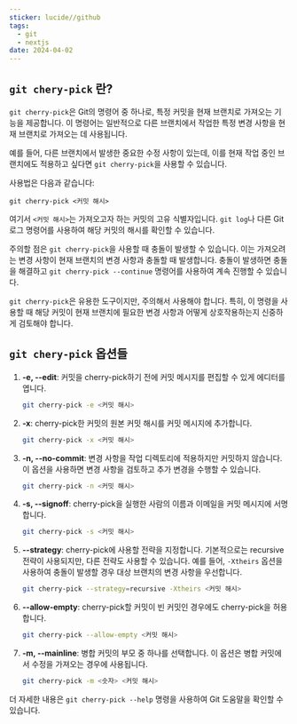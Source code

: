 ```yaml
---
sticker: lucide//github
tags:
  - git
  - nextjs
date: 2024-04-02
---
```

## `git chery-pick` 란?

`git cherry-pick`은 Git의 명령어 중 하나로, 특정 커밋을 현재 브랜치로 가져오는 기능을 제공합니다. 
이 명령어는 일반적으로 다른 브랜치에서 작업한 특정 변경 사항을 현재 브랜치로 가져오는 데 사용됩니다. 

예를 들어, 다른 브랜치에서 발생한 중요한 수정 사항이 있는데, 이를 현재 작업 중인 브랜치에도 적용하고 싶다면 `git cherry-pick`을 사용할 수 있습니다.

사용법은 다음과 같습니다:

```
git cherry-pick <커밋 해시>
```

여기서 `<커밋 해시>`는 가져오고자 하는 커밋의 고유 식별자입니다. `git log`나 다른 Git 로그 명령어를 사용하여 해당 커밋의 해시를 확인할 수 있습니다.

주의할 점은 `git cherry-pick`을 사용할 때 충돌이 발생할 수 있습니다. 이는 가져오려는 변경 사항이 현재 브랜치의 변경 사항과 충돌할 때 발생합니다. 충돌이 발생하면 충돌을 해결하고 `git cherry-pick --continue` 명령어를 사용하여 계속 진행할 수 있습니다.

`git cherry-pick`은 유용한 도구이지만, 주의해서 사용해야 합니다. 특히, 이 명령을 사용할 때 해당 커밋이 현재 브랜치에 필요한 변경 사항과 어떻게 상호작용하는지 신중하게 검토해야 합니다.

## `git chery-pick` 옵션들

1. **-e, --edit**: 커밋을 cherry-pick하기 전에 커밋 메시지를 편집할 수 있게 에디터를 엽니다.

    ```sh
    git cherry-pick -e <커밋 해시>
    ```

2. **-x**: cherry-pick한 커밋의 원본 커밋 해시를 커밋 메시지에 추가합니다.

    ```sh
    git cherry-pick -x <커밋 해시>
    ```

3. **-n, --no-commit**: 변경 사항을 작업 디렉토리에 적용하지만 커밋하지 않습니다. 이 옵션을 사용하면 변경 사항을 검토하고 추가 변경을 수행할 수 있습니다.

    ```sh
    git cherry-pick -n <커밋 해시>
    ```

4. **-s, --signoff**: cherry-pick을 실행한 사람의 이름과 이메일을 커밋 메시지에 서명합니다.

    ```sh
    git cherry-pick -s <커밋 해시>
    ```

5. **--strategy**: cherry-pick에 사용할 전략을 지정합니다. 기본적으로는 recursive 전략이 사용되지만, 다른 전략도 사용할 수 있습니다. 예를 들어, `-Xtheirs` 옵션을 사용하여 충돌이 발생할 경우 대상 브랜치의 변경 사항을 우선합니다.

    ```sh
    git cherry-pick --strategy=recursive -Xtheirs <커밋 해시>
    ```

6. **--allow-empty**: cherry-pick할 커밋이 빈 커밋인 경우에도 cherry-pick을 허용합니다.

    ```sh
    git cherry-pick --allow-empty <커밋 해시>
    ```

7. **-m, --mainline**: 병합 커밋의 부모 중 하나를 선택합니다. 이 옵션은 병합 커밋에서 수정을 가져오는 경우에 사용됩니다.

    ```sh
    git cherry-pick -m <숫자> <커밋 해시>
    ```

더 자세한 내용은 `git cherry-pick --help` 명령을 사용하여 Git 도움말을 확인할 수 있습니다.